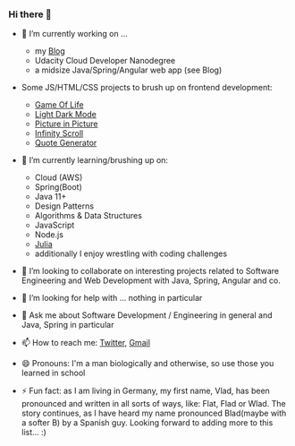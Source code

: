 ### Hi there 👋

- 🔭 I’m currently working on ...
  - my [Blog](https://vladflore.tech/)
  - Udacity Cloud Developer Nanodegree
  - a midsize Java/Spring/Angular web app (see Blog)

- Some JS/HTML/CSS projects to brush up on frontend development:
  - [Game Of Life](https://vladflore.github.io/game-of-life/)
  - [Light Dark Mode](https://vladflore.github.io/light-dark-mode/)
  - [Picture in Picture](https://vladflore.github.io/picture-in-picture/)
  - [Infinity Scroll](https://vladflore.github.io/infinity-scroll/)
  - [Quote Generator](https://vladflore.github.io/quote-generator/)

- 🌱 I’m currently learning/brushing up on:
  - Cloud (AWS)
  - Spring(Boot)
  - Java 11+
  - Design Patterns
  - Algorithms & Data Structures
  - JavaScript
  - Node.js
  - [Julia](https://julialang.org/)
  - additionally I enjoy wrestling with coding challenges

- 👯 I’m looking to collaborate on interesting projects related to Software Engineering and Web Development with Java, Spring, Angular and co.

- 🤔 I’m looking for help with ... nothing in particular

- 💬 Ask me about Software Development / Engineering in general and Java, Spring in particular

- 📫 How to reach me: [Twitter](https://twitter.com/vlad_flore), [Gmail](mailto:flore.vlad@gmail.com)

- 😄 Pronouns: I'm a man biologically and otherwise, so use those you learned in school

- ⚡ Fun fact: as I am living in Germany, my first name, Vlad, has been pronounced and written in all sorts of ways, like: Flat, Flad or Wlad. The story continues, as I have heard my name pronounced Blad(maybe with a softer B) by a Spanish guy. Looking forward to adding more to this list... :)
